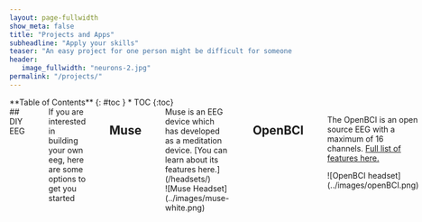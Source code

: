```yaml
---
layout: page-fullwidth
show_meta: false
title: "Projects and Apps"
subheadline: "Apply your skills"
teaser: "An easy project for one person might be difficult for someone else. Therefore we have broken down the projects as to either requiring no programming experience (plug and play) or requiring some experience. You will notice that with certain EEG headsets that there is more tutorials than others. This is likely due to the ease of development when using that device. The best way to get started will also depend on the headset that you have available."
header:
   image_fullwidth: "neurons-2.jpg"
permalink: "/projects/"
---
```

<div class="row">
<div class="medium-4 medium-push-8 columns" markdown="1">
<div class="panel radius" markdown="1">
**Table of Contents**
{: #toc }
*  TOC
{:toc}
</div>
</div><!-- /.medium-4.columns -->


<div class="medium-8 medium-pull-4 columns" markdown="1">
## DIY EEG
<hr>

<div class="row">
<div class="large-6 columns" markdown="1">
If you are interested in building your own eeg, here are some options to get you started
</div>
</div>
<table>
  <tr>
    <th>Tutorial</th>
    <th>Author</th>
    <th>Difficulty</th>
    <th>Description</th>
    <th>Link</th>
  </tr>
  <tr>
      <td>Smartphone BCI</td>
      <td>NeuroTechLDN</td>
      <td>Some Technical Experience</td>
      <td>The DIY eeg is a 20 Euro device allows for your to build an SSVEP which can connect to your smartphone and can be used as a keyboard. </td>
      <td><a target="_blank_" href="https://github.com/icibici/smartphone-bci-hardware">Click</a></td>
  </tr>
  <tr>
      <td>DIY EEG</td>
      <td>OpenEEG Community</td>
      <td>Some Technical Experience</td>
      <td>This is one of the first and oldest DIY EEG designs out there. </td>
      <td><a target="_blank_" href="http://openeeg.sourceforge.net/doc/">Click</a></td>
  </tr>

</table>


## Muse
<hr>

<div class="row">
<div class="large-6 columns" markdown="1">
Muse is an EEG device which has developed as a meditation device. [You can learn about its features here.](/headsets/)
</div>

<div class="large-6 columns" markdown="1">
![Muse Headset](../images/muse-white.png)
</div>
</div> <!-- end of row -->

<table>
  <tr>
    <th>Tutorial</th>
    <th>Author</th>
    <th>Technical Experience Required?</th>    
    <th>Description</th>
    <th>Link</th>
  </tr>
  <tr>
      <td>Introduction to Brain Computer Interfaces</td>
      <td>Raymundo Cassani & Hubert Banville</td>
      <td>A bit</td>
      <td>A Brain Computer Interface tutorial</td>
      <td><a target="_blank_" href="https://github.com/jdpigeon/bci-workshop">Click</a></td>
  </tr>
  <tr>
     <td>Unity and Muse</td>
     <td>Interaxon</td>
     <td>No</td>
     <td>This tutorial will help you get Unity set up to work with the Muse device</td>
     <td><a target="_blank_" href="http://developer.choosemuse.com/unity/getting-started">Click</a></td>
 </tr>
 <tr>
    <td>Web based EEG viewer</td>
    <td>Uri Shaked</td>
    <td>Yes</td>
    <td>This app will allow for you to try out your Muse using Angular via a standard browser</td>
    <td><a target="_blank_" href="https://github.com/urish/angular-muse">Click</a></td>
</tr>
 <tr>
    <td>Topographic map</td>
    <td>Brainavatar</td>
    <td>No</td>
    <td>This app will allow for you to see a topographic map</td>
    <td><a target="_blank_" href="http://www.brainavatar.com/ebrainavatar-muse.html">Click</a></td>
</tr>
</table>

## OpenBCI
<hr>

<div class="row">
<div class="large-6 columns" markdown="1">

The OpenBCI is an open source EEG with a maximum of 16 channels. [Full list of features here.](/headsets/)

</div>
<div class="large-6 columns" markdown="1">
![OpenBCI headset](../images/openBCI.png)
</div>
</div> <!-- end of row -->

<table>
  <tr>
    <th>Tutorial</th>
    <th>Author</th>
    <th>Technical Experience required?</th>
    <th>Description</th>
    <th>Link</th>
  </tr>
  <tr>
    <td>P300 Speller</td>
    <td>Jeremy Frey</td>
    <td>Yes</td>
    <td> This is using the OpenBCI to build a P300 Speller using the oddball paradigm</td>
    <td><a target="_blank_" href="http://blog.jfrey.info/2015/02/04/openbci-p300-coadapt/">Click</a></td>
  </tr>
  <tr>
    <td>OpenBCI GUI</td>
    <td>OpenBCI</td>
    <td>No</td>
    <td> If you would like to just see your eeg activity, OpenBCI has a visualizer you can try</td>
    <td><a target="_blank_" href="http://docs.openbci.com/OpenBCI%20Software/01-OpenBCI_GUI">Click</a></td>
  </tr>
  <tr>
    <td>Alphawave display</td>
    <td> Hassan Albalawi</td>
    <td>Yes</td>
    <td> One of the OpenBCI Community members built an alphawave display</td>
    <td><a target="_blank_" href="http://openbci.com/community/alphawave-openbci-based-demo/">Click</a></td>
  </tr>
  <tr>
    <td>ERP Detector</td>
    <td> NeuroTechBerkley</td>
    <td>Yes</td>
    <td>This tutorial gives you everything you need to detect an ERP using remembered words in a list</td>
    <td><a target="_blank_" href="https://github.com/NeuroTechX/bci-course/tree/master/lab3">Click</a></td>
  </tr>
  <tr>
    <td>Building a simple Neurofeedback system</td>
    <td>NeuroTechBerkley</td>
    <td>Yes</td>
    <td>Using the OpenBCI to have a high beta to theta ratio</td>
    <td><a target="_blank_" href="https://github.com/NeuroTechX/bci-course/tree/master/lab4">Click</a></td>
  </tr>
  <tr>
    <td>Build an SSVEP</td>
    <td>NeuroTechBerkley</td>
    <td>Yes</td>
    <td>Using the OpenBCI to capture Steady-State Visual Evoked Potentials of remembered vs non-remembered words</td>
    <td><a target="_blank_" href="https://github.com/NeuroTechX/bci-course/tree/master/lab5">Click</a></td>
  </tr>
  <tr>
    <td>Measuring Attention via Cross Brain Correlation Study</td>
    <td>NeuroTechBerkley</td>
    <td>Yes</td>
    <td>In the project, you will be recording eeg activity from different subjects while they watch a video. You should be able to see a peaks in activity during </td>
    <td><a target="_blank_" href="https://github.com/NeuroTechX/bci-course/tree/master/lab7">Click</a></td>
  </tr>
  <tr>
    <td>Brain Response to Smell Study</td>
    <td>NeuroTechBerkley</td>
    <td>Yes</td>
    <td>These scripts will allow for you capture eeg data and determine which smells cause a change in brainwaves</td>
    <td><a target="_blank_" href="https://github.com/NeuroTechX/bci-course/tree/master/lab7">Click</a></td>
  </tr>
</table>

## Emotiv
<hr>

<div class="row">
<div class="large-6 columns" markdown="1">
The Emotiv Epoc is a 14 channel EEG. [More details here.](/headsets/)
</div>

<div class="large-6 columns" markdown="1">
![Emotiv headset](../images/emotiv_epoc_600.png)
</div>
</div> <!-- end of row -->
<table>
  <tr>
    <th>Tutorial</th>
    <th>Author</th>
    <th>Technical Experience Required?</th>    
    <th>Description</th>
    <th>Link</th>
  </tr>
  <tr>
    <td>Brain Controlled Wheelchair</td>
    <td>jerkey</td>
    <td>yes</td>
    <td>This Instructable will show how to make a Brain-Controlled Electric Wheelchair, so that a person can become mobile without moving their body.</td>
    <td><a target= "_blank_" href="http://www.instructables.com/id/Brain-Controlled-Wheelchair/" >Click</a></td>
  </tr>
</table>



## NeuroSky
<hr>

<div class="row">
<div class="large-6 columns" markdown="1">
The Neurosky is one of the original consumer EEGs on the market. [Detailed description here.](/headsets/)
</div>

<div class="large-6 columns" markdown="1">
![Neurosky headset](../images/NeuroskyMindwave.png)
</div>
</div> <!-- end of row -->

<table>
  <tr>
    <th>Tutorial</th>
    <th>Author</th>
    <th>Technical Experience Required?</th>    
    <th>Description</th>
    <th>Link</th>
  </tr>
  <tr>
   <td>Brain Controlled RC Helicopter</td>
   <td>Puzzlebox</td>
   <td>Yes</td>
   <td>This Instructable will show you how take a Radio Controller Helicopter and modify the remote control hardware such that it can be operated by free, open source computer software and flown based on brainwave measurements of concentration and relaxation taken by consumer-grade EEG headsets.</td>
   <td><a target="_blank_" href="http://www.instructables.com/id/Brain-Controlled-RC-Helicopter/">Click</a></td>
   </tr>
   <tr>
     <td>Mini Arduino Portable EEG</td>
     <td>johnag</td>
     <td>Yes</td>
     <td>This is another example of the versatility , and of   what , the Arduino, a small LCD Color display and  the right type of sensors, are capable of doing.</td>
     <td><a target="_blank_" href="http://www.instructables.com/id/Mini-Arduino-Portable-EEG-Brain-Wave-Monitor-/">Click</a></td>
   </tr>
   <tr>
      <td>Mind Controlled Fan</td>
      <td>BruvneshT1</td>
      <td>Yes</td>
      <td>In this Instructable I will show that how with the help of an Arduino and Processing I was able to control a Fan.</td>
      <td><a target="_blank_" href="http://www.instructables.com/id/Mind-Controlled-Fan-for-ALS-or-Paralyzed-patients/">Click</a></td>
  </tr>
  <tr>
     <td>Neurosky Visualizer</td>
     <td>Neurosky</td>
     <td>no</td>
     <td>This it the free Neurosky visualizer that you can use right out of the box</td>
     <td><a target="_blank_" href="http://store.neurosky.com/products/brainwave-visualizer">Click</a></td>
 </tr>
</table>



## No Headset
<hr>

If you don't have a headset available, there are still some stuff you could do with Brain data. Check out some of these sources.

* Want to contribute to open Neuroscience in a gamified way? [Check out Eyewire](http://eyewire.org/explore)
* You can also take a look at a buttload of MRI data [using Brainbox](http://brainbox.pasteur.fr/)

</div> <!-- end of content column -->
</div> <!-- end of row -->
